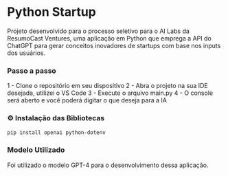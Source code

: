 # Python Startup

Projeto desenvolvido para o processo seletivo para o AI Labs da ResumoCast Ventures, uma aplicação em Python que emprega a API do ChatGPT para gerar conceitos inovadores de startups com base nos inputs dos usuários.

### Passo a passo

1 - Clone o repositório em seu dispositivo
2 - Abra o projeto na sua IDE desejada, utilizei o VS Code
3 - Execute o arquivo main.py
4 - O console será aberto e você poderá digitar o que deseja para a IA

### ⚙️ Instalação das Bibliotecas

```bash
pip install openai python-dotenv
```

### Modelo Utilizado

Foi utilizado o modelo GPT-4 para o desenvolvimento dessa aplicação.


